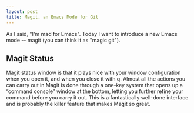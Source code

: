 ```yaml
---
layout: post
title: Magit, an Emacs Mode for Git
---
```


As I said, "I'm mad for Emacs". Today I want to introduce a new Emacs mode --
magit (you can think it as "magic git").

## Magit Status
Magit status window is that it plays nice with your window configuration
when you open it, and when you close it with q. Almost all the actions you
can carry out in Magit is done through a one-key system that opens up
a “command console” window at the bottom, letting you further refine your
command before you carry it out. This is a fantastically well-done interface
and is probably the killer feature that makes Magit so great.
